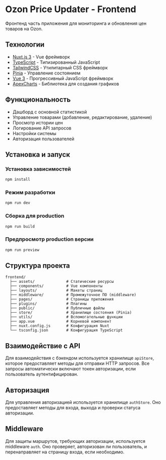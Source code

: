 # Ozon Price Updater - Frontend

Фронтенд часть приложения для мониторинга и обновления цен товаров на Ozon.

## Технологии

- [Nuxt.js 3](https://nuxt.com/) - Vue фреймворк
- [TypeScript](https://www.typescriptlang.org/) - Типизированный JavaScript
- [TailwindCSS](https://tailwindcss.com/) - Утилитарный CSS фреймворк
- [Pinia](https://pinia.vuejs.org/) - Управление состоянием
- [Vue 3](https://vuejs.org/) - Прогрессивный JavaScript фреймворк
- [ApexCharts](https://apexcharts.com/) - Библиотека для создания графиков

## Функциональность

- Дашборд с основной статистикой
- Управление товарами (добавление, редактирование, удаление)
- Просмотр истории цен
- Логирование API запросов
- Настройки системы
- Авторизация пользователей

## Установка и запуск

### Установка зависимостей

```bash
npm install
```

### Режим разработки

```bash
npm run dev
```

### Сборка для production

```bash
npm run build
```

### Предпросмотр production версии

```bash
npm run preview
```

## Структура проекта

```
frontend/
  ├── assets/              # Статические ресурсы
  ├── components/          # Vue компоненты
  ├── layouts/             # Макеты страниц
  ├── middleware/          # Промежуточное ПО (middleware)
  ├── pages/               # Страницы приложения
  ├── plugins/             # Плагины
  ├── public/              # Публичные файлы
  ├── store/               # Хранилище состояния (Pinia)
  ├── utils/               # Вспомогательные функции
  ├── app.vue              # Корневой компонент
  ├── nuxt.config.js       # Конфигурация Nuxt
  └── tsconfig.json        # Конфигурация TypeScript
```

## Взаимодействие с API

Для взаимодействия с бэкендом используется хранилище `apiStore`, которое предоставляет методы для отправки HTTP запросов. Все запросы автоматически включают токен авторизации, если пользователь аутентифицирован.

## Авторизация

Для управления авторизацией используется хранилище `authStore`. Оно предоставляет методы для входа, выхода и проверки статуса авторизации.

## Middleware

Для защиты маршрутов, требующих авторизации, используется middleware `auth`. Оно проверяет, авторизован ли пользователь, и перенаправляет на страницу входа, если необходимо. 